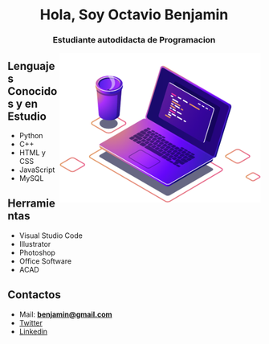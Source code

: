 <h1 align="center">Hola, Soy Octavio Benjamin</h1>
<h3 align="center">Estudiante autodidacta de Programacion</h3>
<img src="./img/computer-illustration.png" min-width="400px" max-width="400px" width="400px" align="right" alt="Computador iuriCode">

<h2>Lenguajes Conocidos y en Estudio</h2>

- Python
- C++
- HTML y CSS
- JavaScript
- MySQL

<h2> Herramientas </h2>

- Visual Studio Code
- Illustrator
- Photoshop
- Office Software
- ACAD

<h2 aling="center"> Contactos </h2>

- Mail: **benjamin@gmail.com** 
- [Twitter](twitter.com/Benjxmin_ )
- [Linkedin](https://www.linkedin.com/in/octavio-benjamin-mendez-4b5633195/) </p>
